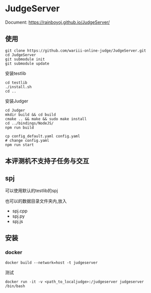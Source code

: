 # JudgeServer


Document:  https://rainboyoj.github.io/JudgeServer/


## 使用

```
git clone https://github.com/wariii-online-judge/JudgeServer.git
cd JudgeServer
git submodule init
git submodule update

```

安装testlib
```
cd testlib
./install.sh
cd ..
```

安装Judger

```
cd Judger
mkdir build && cd build
cmake .. && make && sudo make install
cd ../bindings/NodeJS/
npm run build
```

```
cp config_default.yaml config.yaml
# change config.yaml
npm run start
```
## 本评测机不支持子任务与交互

## spj

可以使用默认的testlib的spj

也可以的数据目录文件夹内,放入

 - spj.cpp
 - spj.py
 - spj.js

## 安装

### docker

```
docker build --network=host -t judgeserver
```

测试

```
docker run -it -v <path_to_localjudge>:/judgeserver judgeserver /bin/bash
```
